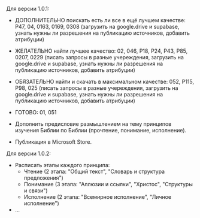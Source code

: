 Для версии 1.0.1:
- ДОПОЛНИТЕЛЬНО поискать есть ли все в ещё лучшем качестве: P47, 04, 0163, 0169, 0308 (загрузить на google.drive и supabase, узнать нужны ли разрешения на публикацию источников, добавить атрибуции)
- ЖЕЛАТЕЛЬНО найти лучшее качество: 02, 046, P18, P24, P43, P85, 0207, 0229 (писать запросы в разные учереждения, загрузить на google.drive и supabase, узнать нужны ли разрешения на публикацию источников, добавить атрибуции)
- ОБЯЗАТЕЛЬНО найти и скачать в максимальном качестве: 052, P115, P98, 025 (писать запросы в разные учереждения, загрузить на google.drive и supabase, узнать нужны ли разрешения на публикацию источников, добавить атрибуции)

- ГОТОВО: 01, 051

- Дополнить предисловие размышлением на тему принципов изучения Библии по Библии (прочтение, понимание, исполнение).
- Публикация в Microsoft Store.

Для версии 1.0.2:
- Расписать этапы каждого принципа:
  - Чтение (2 этапа: "Общий текст", "Словарь и структура предложения")
  - Понимание (3 этапа: "Аллюзии и ссылки", "Христос", "Структуры и связи")
  - Исполнение (2 этапа: "Всемирное исполнение", "Личное исполнение")
- ...
